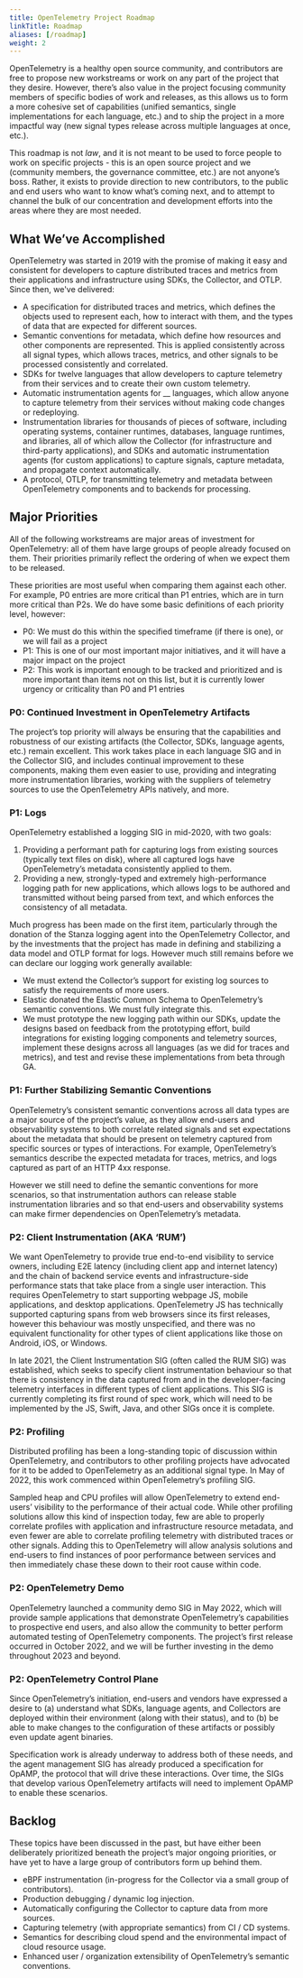 ```yaml
---
title: OpenTelemetry Project Roadmap
linkTitle: Roadmap
aliases: [/roadmap]
weight: 2
---
```


OpenTelemetry is a healthy open source community, and contributors are free to
propose new workstreams or work on any part of the project that they desire.
However, there’s also value in the project focusing community members of
specific bodies of work and releases, as this allows us to form a more cohesive
set of capabilities (unified semantics, single implementations for each
language, etc.) and to ship the project in a more impactful way (new signal
types release across multiple languages at once, etc.).

This roadmap is not _law_, and it is not meant to be used to force people to
work on specific projects - this is an open source project and we (community
members, the governance committee, etc.) are not anyone’s boss. Rather, it
exists to provide direction to new contributors, to the public and end users who
want to know what’s coming next, and to attempt to channel the bulk of our
concentration and development efforts into the areas where they are most needed.

## What We’ve Accomplished

OpenTelemetry was started in 2019 with the promise of making it easy and
consistent for developers to capture distributed traces and metrics from their
applications and infrastructure using SDKs, the Collector, and OTLP. Since then,
we've delivered:

- A specification for distributed traces and metrics, which defines the objects
  used to represent each, how to interact with them, and the types of data that
  are expected for different sources.
- Semantic conventions for metadata, which define how resources and other
  components are represented. This is applied consistently across all signal
  types, which allows traces, metrics, and other signals to be processed
  consistently and correlated.
- SDKs for twelve languages that allow developers to capture telemetry from
  their services and to create their own custom telemetry.
- Automatic instrumentation agents for \_\_ languages, which allow anyone to
  capture telemetry from their services without making code changes or
  redeploying.
- Instrumentation libraries for thousands of pieces of software, including
  operating systems, container runtimes, databases, language runtimes, and
  libraries, all of which allow the Collector (for infrastructure and
  third-party applications), and SDKs and automatic instrumentation agents (for
  custom applications) to capture signals, capture metadata, and propagate
  context automatically.
- A protocol, OTLP, for transmitting telemetry and metadata between
  OpenTelemetry components and to backends for processing.

## Major Priorities

All of the following workstreams are major areas of investment for
OpenTelemetry: all of them have large groups of people already focused on them.
Their priorities primarily reflect the ordering of when we expect them to be
released.

These priorities are most useful when comparing them against each other. For
example, P0 entries are more critical than P1 entries, which are in turn more
critical than P2s. We do have some basic definitions of each priority level,
however:

- P0: We must do this within the specified timeframe (if there is one), or we
  will fail as a project
- P1: This is one of our most important major initiatives, and it will have a
  major impact on the project
- P2: This work is important enough to be tracked and prioritized and is more
  important than items not on this list, but it is currently lower urgency or
  criticality than P0 and P1 entries

### P0: Continued Investment in OpenTelemetry Artifacts

The project’s top priority will always be ensuring that the capabilities and
robustness of our existing artifacts (the Collector, SDKs, language agents,
etc.) remain excellent. This work takes place in each language SIG and in the
Collector SIG, and includes continual improvement to these components, making
them even easier to use, providing and integrating more instrumentation
libraries, working with the suppliers of telemetry sources to use the
OpenTelemetry APIs natively, and more.

### P1: Logs

OpenTelemetry established a logging SIG in mid-2020, with two goals:

1. Providing a performant path for capturing logs from existing sources
   (typically text files on disk), where all captured logs have OpenTelemetry’s
   metadata consistently applied to them.
2. Providing a new, strongly-typed and extremely high-performance logging path
   for new applications, which allows logs to be authored and transmitted
   without being parsed from text, and which enforces the consistency of all
   metadata.

Much progress has been made on the first item, particularly through the donation
of the Stanza logging agent into the OpenTelemetry Collector, and by the
investments that the project has made in defining and stabilizing a data model
and OTLP format for logs. However much still remains before we can declare our
logging work generally available:

- We must extend the Collector’s support for existing log sources to satisfy the
  requirements of more users.
- Elastic donated the Elastic Common Schema to OpenTelemetry’s semantic
  conventions. We must fully integrate this.
- We must prototype the new logging path within our SDKs, update the designs
  based on feedback from the prototyping effort, build integrations for existing
  logging components and telemetry sources, implement these designs across all
  languages (as we did for traces and metrics), and test and revise these
  implementations from beta through GA.

### P1: Further Stabilizing Semantic Conventions

OpenTelemetry’s consistent semantic conventions across all data types are a
major source of the project’s value, as they allow end-users and observability
systems to both correlate related signals and set expectations about the
metadata that should be present on telemetry captured from specific sources or
types of interactions. For example, OpenTelemetry’s semantics describe the
expected metadata for traces, metrics, and logs captured as part of an HTTP 4xx
response.

However we still need to define the semantic conventions for more scenarios, so
that instrumentation authors can release stable instrumentation libraries and so
that end-users and observability systems can make firmer dependencies on
OpenTelemetry’s metadata.

### P2: Client Instrumentation (AKA ‘RUM’)

We want OpenTelemetry to provide true end-to-end visibility to service owners,
including E2E latency (including client app and internet latency) and the chain
of backend service events and infrastructure-side performance stats that take
place from a single user interaction. This requires OpenTelemetry to start
supporting webpage JS, mobile applications, and desktop applications.
OpenTelemetry JS has technically supported capturing spans from web browsers
since its first releases, however this behaviour was mostly unspecified, and
there was no equivalent functionality for other types of client applications
like those on Android, iOS, or Windows.

In late 2021, the Client Instrumentation SIG (often called the RUM SIG) was
established, which seeks to specify client instrumentation behaviour so that
there is consistency in the data captured from and in the developer-facing
telemetry interfaces in different types of client applications. This SIG is
currently completing its first round of spec work, which will need to be
implemented by the JS, Swift, Java, and other SIGs once it is complete.

### P2: Profiling

Distributed profiling has been a long-standing topic of discussion within
OpenTelemetry, and contributors to other profiling projects have advocated for
it to be added to OpenTelemetry as an additional signal type. In May of 2022,
this work commenced within OpenTelemetry’s profiling SIG.

Sampled heap and CPU profiles will allow OpenTelemetry to extend end-users’
visibility to the performance of their actual code. While other profiling
solutions allow this kind of inspection today, few are able to properly
correlate profiles with application and infrastructure resource metadata, and
even fewer are able to correlate profiling telemetry with distributed traces or
other signals. Adding this to OpenTelemetry will allow analysis solutions and
end-users to find instances of poor performance between services and then
immediately chase these down to their root cause within code.

### P2: OpenTelemetry Demo

OpenTelemetry launched a community demo SIG in May 2022, which will provide
sample applications that demonstrate OpenTelemetry’s capabilities to prospective
end users, and also allow the community to better perform automated testing of
OpenTelemetry components. The project’s first release occurred in October 2022,
and we will be further investing in the demo throughout 2023 and beyond.

### P2: OpenTelemetry Control Plane

Since OpenTelemetry’s initiation, end-users and vendors have expressed a desire
to (a) understand what SDKs, language agents, and Collectors are deployed within
their environment (along with their status), and to (b) be able to make changes
to the configuration of these artifacts or possibly even update agent binaries.

Specification work is already underway to address both of these needs, and the
agent management SIG has already produced a specification for OpAMP, the
protocol that will drive these interactions. Over time, the SIGs that develop
various OpenTelemetry artifacts will need to implement OpAMP to enable these
scenarios.

## Backlog

These topics have been discussed in the past, but have either been deliberately
prioritized beneath the project’s major ongoing priorities, or have yet to have
a large group of contributors form up behind them.

- eBPF instrumentation (in-progress for the Collector via a small group of
  contributors).
- Production debugging / dynamic log injection.
- Automatically configuring the Collector to capture data from more sources.
- Capturing telemetry (with appropriate semantics) from CI / CD systems.
- Semantics for describing cloud spend and the environmental impact of cloud
  resource usage.
- Enhanced user / organization extensibility of OpenTelemetry’s semantic
  conventions.
